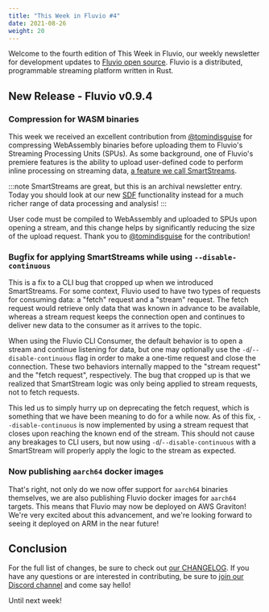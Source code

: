 ```yaml
---
title: "This Week in Fluvio #4"
date: 2021-08-26
weight: 20
---
```


Welcome to the fourth edition of This Week in Fluvio, our weekly newsletter
for development updates to [Fluvio open source]. Fluvio is a distributed,
programmable streaming platform written in Rust.

## New Release - Fluvio v0.9.4

### Compression for WASM binaries

This week we received an excellent contribution from [@tomindisguise] for compressing
WebAssembly binaries before uploading them to Fluvio's Streaming Processing Units (SPUs).
As some background, one of Fluvio's premiere features is the ability to upload
user-defined code to perform inline processing on streaming data,
[a feature we call SmartStreams].

:::note
SmartStreams are great, but this is an archival newsletter entry. Today you should look at our new [SDF] functionality instead for a much richer range of data processing and analysis!
:::

User code must be compiled to WebAssembly and
uploaded to SPUs upon opening a stream, and this change helps by significantly reducing
the size of the upload request. Thank you to [@tomindisguise] for the contribution!

### Bugfix for applying SmartStreams while using `--disable-continuous`

This is a fix to a CLI bug that cropped up when we introduced SmartStreams. For some
context, Fluvio used to have two types of requests for consuming data: a "fetch" request
and a "stream" request. The fetch request would retrieve only data that was known in
advance to be available, whereas a stream request keeps the connection open and continues
to deliver new data to the consumer as it arrives to the topic.

When using the Fluvio CLI Consumer, the default behavior is to open a stream and continue
listening for data, but one may optionally use the `-d`/`--disable-continuous` flag in order
to make a one-time request and close the connection. These two behaviors internally mapped
to the "stream request" and the "fetch request", respectively. The bug that cropped up is
that we realized that SmartStream logic was only being applied to stream requests, not to
fetch requests.

This led us to simply hurry up on deprecating the fetch request, which is something that
we have been meaning to do for a while now. As of this fix, `--disable-continuous` is now
implemented by using a stream request that closes upon reaching the known end of the stream.
This should not cause any breakages to CLI users, but now using `-d`/`--disable-continuous`
with a SmartStream will properly apply the logic to the stream as expected.

### Now publishing `aarch64` docker images

That's right, not only do we now offer support for `aarch64` binaries themselves, we are
also publishing Fluvio docker images for `aarch64` targets. This means that Fluvio may
now be deployed on AWS Graviton! We're very excited about this advancement, and we're
looking forward to seeing it deployed on ARM in the near future!

## Conclusion

For the full list of changes, be sure to check out [our CHANGELOG]. If you have any
questions or are interested in contributing, be sure to [join our Discord channel] and
come say hello!

Until next week!


[Fluvio open source]: https://github.com/infinyon/fluvio
[SDF]: ../sdf
[@tomindisguise]: https://github.com/tomindisguise
[a feature we call SmartStreams]: ../docs/smartmodules/overview

[combining structural key-value data]: https://github.com/infinyon/fluvio/blob/master/src/smartstream/examples/aggregate-json/src/lib.rs
[our CHANGELOG]: https://github.com/infinyon/fluvio/blob/master/CHANGELOG.md
[join our Discord channel]: https://discordapp.com/invite/bBG2dTz
